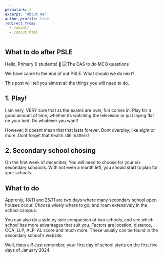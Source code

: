 ```yaml
---
permalink: /
excerpt: "About me"
author_profile: true
redirect_from: 
  - /about/
  - /about.html
---
```


## What to do after PSLE

Hello, Primary 6 students! 👋
![The OAS to do MCQ questions](https://www.google.com/imgres?imgurl=https%3A%2F%2Fdaily.jstor.org%2Fwp-content%2Fuploads%2F2015%2F05%2Fstandardizedtests.jpg&tbnid=S7aB_LcYke_tvM&vet=12ahUKEwiJ7uKLrbmCAxWy5TgGHTR4CfAQMygAegQIARBv..i&imgrefurl=https%3A%2F%2Fdaily.jstor.org%2Fshort-history-standardized-tests%2F&docid=g0Q-lRLD0659vM&w=1050&h=699&q=Test&ved=2ahUKEwiJ7uKLrbmCAxWy5TgGHTR4CfAQMygAegQIARBv)


We have came to the end of out PSLE. What should we do next?

This post will tell you almost all the things you will need to do.

## 1. Play!

I am very, VERY sure that as the exams are over, fun comes in. Play for a good amount of time, whether its watching the television or just laying flat on your bed. Do whatever you want!

However, it doesnt mean that that lasts forever. Dont overplay, like eight or more. Dont forget that health still matters!

## 2. Secondary school chosing

On the first week of december, You will need to choose for your six secondary schoools. With not even a month left, you should start to plan for your schools.

## What to do

Apprenly, 18/11 and 25/11 are two days where many secondary school open houses occur. Choose wisely where to go, and roam extensively in the school campus.

You can also do a side by side comparsion of two schools, and see which school has more advantages that suit you. Factors are location, distance, CCA, LLP, ALP, AL score and much more. These usually can be found in the secondary school's website.

Well, thats all! Just remember, your first day of school starts on the first five days of January 2024.

